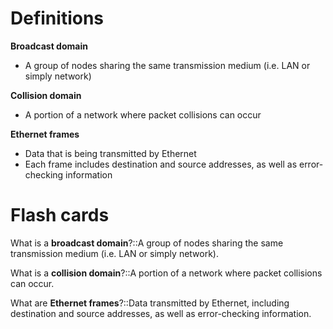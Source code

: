 # Definitions

**Broadcast domain**
- A group of nodes sharing the same transmission medium (i.e. LAN or simply network)

**Collision domain**
- A portion of a network where packet collisions can occur

**Ethernet frames**
- Data that is being transmitted by Ethernet
- Each frame includes destination and source addresses, as well as error-checking information

# Flash cards

What is a **broadcast domain**?::A group of nodes sharing the same transmission medium (i.e. LAN or simply network).

What is a **collision domain**?::A portion of a network where packet collisions can occur.

What are **Ethernet frames**?::Data transmitted by Ethernet, including destination and source addresses, as well as error-checking information.